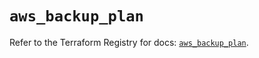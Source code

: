 # `aws_backup_plan`

Refer to the Terraform Registry for docs: [`aws_backup_plan`](https://registry.terraform.io/providers/hashicorp/aws/5.89.0/docs/resources/backup_plan).
